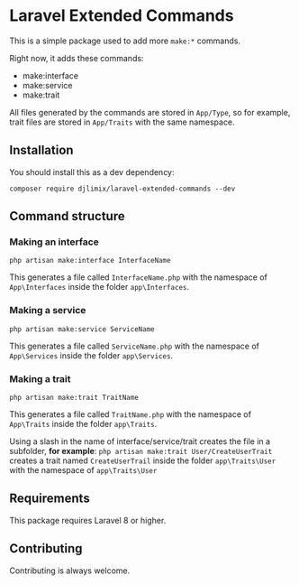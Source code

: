 # Laravel Extended Commands

This is a simple package used to add more `make:*` commands.

Right now, it adds these commands:
- make:interface
- make:service
- make:trait

All files generated by the commands are stored in `App/Type`, so for example, trait files are stored in `App/Traits` with the same namespace.

## Installation
You should install this as a dev dependency:
```
composer require djlimix/laravel-extended-commands --dev
```

## Command structure
### Making an interface
```
php artisan make:interface InterfaceName
```
This generates a file called `InterfaceName.php` with the namespace of `App\Interfaces` inside the folder `app\Interfaces`.

### Making a service
```
php artisan make:service ServiceName
```
This generates a file called `ServiceName.php` with the namespace of `App\Services` inside the folder `app\Services`.

### Making a trait
```
php artisan make:trait TraitName
```
This generates a file called `TraitName.php` with the namespace of `App\Traits` inside the folder `app\Traits`.

Using a slash in the name of interface/service/trait creates the file in a subfolder, **for example**:
`php artisan make:trait User/CreateUserTrait` creates a trait named `CreateUserTrail` inside the folder `app\Traits\User` with the namespace of `app\Traits\User`

## Requirements
This package requires Laravel 8 or higher.

## Contributing
Contributing is always welcome.

